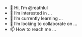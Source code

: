 - 👋 Hi, I’m @reathlul
- 👀 I’m interested in ...
- 🌱 I’m currently learning ...
- 💞️ I’m looking to collaborate on ...
- 📫 How to reach me ...

<!---
reathlul/reathlul is a ✨ special ✨ repository because its `README.md` (this file) appears on your GitHub profile.
You can click the Preview link to take a look at your changes.
--->
